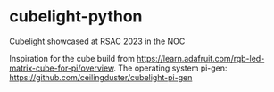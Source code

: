 # cubelight-python
Cubelight showcased at RSAC 2023 in the NOC

Inspiration for the cube build from https://learn.adafruit.com/rgb-led-matrix-cube-for-pi/overview.
The operating system pi-gen: https://github.com/ceilingduster/cubelight-pi-gen
